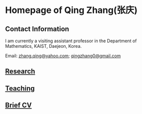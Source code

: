 # Homepage of Qing Zhang(张庆)

<meta name="google-site-verification" content="0giyCWE_wh7Xdvrioq7HFSE4Dyhsdl4GVdRTq-tWQb0" />

## Contact Information

I am currently a visiting assistant professor in the Department of Mathematics, KAIST, Daejeon, Korea.
 
Email: zhang.qing@yahoo.com; qingzhang0@gmail.com


## [Research](https://zhang1649.github.io/research.html)

## [Teaching](https://zhang1649.github.io/teaching.html)

## [Brief CV](https://zhang1649.github.io/CV.html)




<h1>

  </h1>
  
  <h1>

  </h1>
  
  <h1>

  </h1>

<p>
<script type="text/javascript" id="clustrmaps" src="//clustrmaps.com/map_v2.js?d=JG6HC4kf1JwpVziEF_V3GB1ZWz2EenPJJKK5KRrw1I8&cl=ffffff&w=a"></script>
</p>
